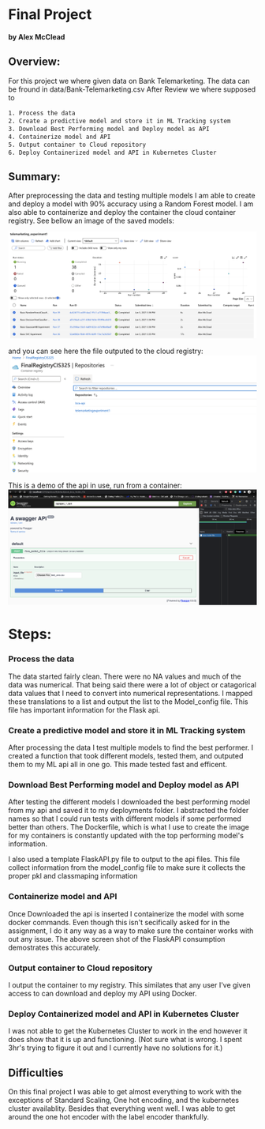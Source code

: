 # Final Project
#### by Alex McClead

## Overview:
For this project we where given data on Bank Telemarketing. The data can be fround in data/Bank-Telemarketing.csv
After Review we where supposed to 

    1. Process the data
    2. Create a predictive model and store it in ML Tracking system
    3. Download Best Performing model and Deploy model as API
    4. Containerize model and API
    5. Output container to Cloud repository
    6. Deploy Containerized model and API in Kubernetes Cluster
    
    
## Summary:

After preprocessing the data and testing multiple models I am able to create and deploy a model with 90% accuracy using a Random Forest model. I am also able to containerize and deploy the container the cloud container registry. See bellow an image of the saved models:

![ML Model Backup](https://github.com/amcclead7336/EDC_Final/blob/master/docs/Screen%20Shot%202021-06-06%20at%202.21.54%20PM.png?raw=true)


and you can see here the file outputed to the cloud registry:
![Container Registry](https://github.com/amcclead7336/EDC_Final/blob/master/docs/Screen%20Shot%202021-06-06%20at%202.22.15%20PM.png?raw=true)

This is a demo of the api in use, run from a container:
![FlaskAPI in use](https://github.com/amcclead7336/EDC_Final/blob/master/docs/Screen%20Shot%202021-06-06%20at%202.16.34%20PM.png?raw=true)


# Steps:

### Process the data
The data started fairly clean. There were no NA values and much of the data was numerical. That being said there were a lot of object or catagorical data values that I need to convert into numerical representations. I mapped these translations to a list and output the list to the Model_config file. This file has important information for the Flask api.

### Create a predictive model and store it in ML Tracking system
After processing the data I test multiple models to find the best performer. I created a function that took different models, tested them, and outputed them to my ML api all in one go. This made tested fast and efficent.

### Download Best Performing model and Deploy model as API
After testing the different models I downloaded the best performing model from my api and saved it to my deployments folder. I abstracted the folder names so that I could run tests with different models if some performed better than others. The Dockerfile, which is what I use to create the image for my containers is constantly updated with the top performing model's information.

I also used a template FlaskAPI.py file to output to the api files. This file collect information from the model_config file to make sure it collects the proper pkl and classmaping information

### Containerize model and API
Once Downloaded the api is inserted I containerize the model with some docker commands. Even though this isn't secifically asked for in the assignment, I do it any way as a way to make sure the container works with out any issue. The above screen shot of the FlaskAPI consumption demostrates this accurately.

### Output container to Cloud repository
I output the container to my registry. This similates that any user I've given access to can download and deploy my API using Docker. 

### Deploy Containerized model and API in Kubernetes Cluster
I was not able to get the Kubernetes Cluster to work in the end however it does show that it is up and functioning. (Not sure what is wrong. I spent 3hr's trying to figure it out and I currently have no solutions for it.)


## Difficulties
On this final project I was able to get almost everything to work with the exceptions of Standard Scaling, One hot encoding, and the kubernetes cluster availablity. Besides that everything went well. I was able to get around the one hot encoder with the label encoder thankfully. 
